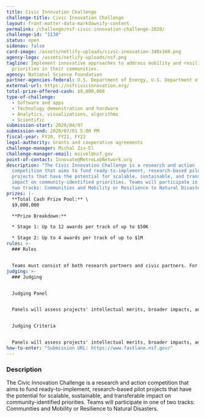 ```yaml
---
title: Civic Innovation Challenge
challenge-title: Civic Innovation Challenge
layout: front-matter-data-markdownify-content
permalink: /challenge/nsf-civic-innovation-challenge-2020/
challenge-id: "1130"
status: open
sidenav: false
card-image: /assets/netlify-uploads/civic-innovation-340x160.png
agency-logo: /assets/netlify-uploads/nsf.png
tagline: Implement innovative approaches to address mobility and resilience
  priorities in their communities.
agency: National Science Foundation
partner-agencies-federal: U.S. Department of Energy, U.S. Department of Homeland Security
external-url: https://nsfcivicinnovation.org/
total-prize-offered-cash: $9,000,000
type-of-challenge:
  - Software and apps
  - Technology demonstration and hardware
  - Analytics, visualizations, algorithms
  - Scientific
submission-start: 2020/04/07
submission-end: 2020/07/01 5:00 PM
fiscal-year: FY20, FY21, FY22
legal-authority: Grants and cooperative agreements
challenge-manager: Michal Ziv-El
challenge-manager-email: mzivel@nsf.gov
point-of-contact: Innovate@MetroLabNetwork.org
description: "The Civic Innovation Challenge is a research and action
  competition that aims to fund ready-to-implement, research-based pilot
  projects that have the potential for scalable, sustainable, and transferable
  impact on community-identified priorities. Teams will participate in one of
  two tracks: Communities and Mobility or Resilience to Natural Disasters."
prizes: |-
  **Total Cash Prize Pool:** \
  $9,000,000

  **Prize Breakdown:**

  * Stage 1: Up to 12 awards per track of up to $50K

  * Stage 2: Up to 4 awards per track of up to $1M
rules: >-
  ### Rules


  Teams must consist of both research partners and civic partners. For the purposes of this solicitation, civic partners may include local, state, or tribal government officials; non-profit representatives; community organizers or advocates; community service providers; and/or others working to improve their communities. For a complete list of rules, please visit the NSF solicitation at https://bit.ly/2V5arFg
judging: >-
  ### Judging


  Judging Panel 


  Panels will assess projects' intellectual merits, broader impacts, and capability to have an impact in a 12-month time horizon. Review panels will also look for proposals that have real impact on their communities, and proposers are encouraged to tell a story about who in their communities will benefit from the project.


  Judging Criteria 


  Panels will assess projects' intellectual merits, broader impacts, and capability to have an impact in a 12-month time horizon. Review panels will also look for proposals that have real impact on their communities, and proposers are encouraged to tell a story about who in their communities will benefit from the project.
how-to-enter: "Submission URL: https://www.fastlane.nsf.gov/"
---
```

### Description 

The Civic Innovation Challenge is a research and action competition that aims to fund ready-to-implement, research-based pilot projects that have the potential for scalable, sustainable, and transferable impact on community-identified priorities. Teams will participate in one of two tracks: Communities and Mobility or Resilience to Natural Disasters.